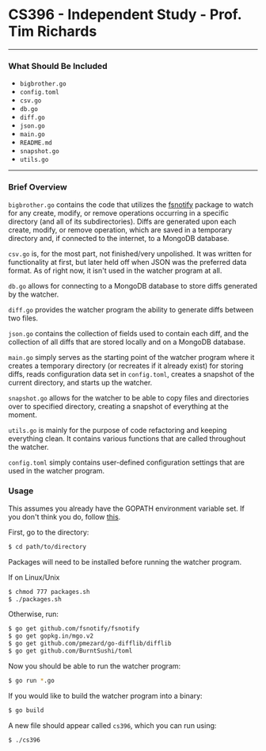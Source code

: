 # CS396 - Independent Study - Prof. Tim Richards

----------

### What Should Be Included

  - `bigbrother.go`
  - `config.toml`
  - `csv.go`
  - `db.go`
  - `diff.go`
  - `json.go`
  - `main.go`
  - `README.md`
  - `snapshot.go`
  - `utils.go`

----------

### Brief Overview

`bigbrother.go` contains the code that utilizes the
[fsnotify](https://fsnotify.org/) package to watch for any create, modify, or
remove operations occurring in a specific directory (and all of its
subdirectories). Diffs are generated upon each create, modify, or remove
operation, which are saved in a temporary directory and, if connected to the
internet, to a MongoDB database.

`csv.go` is, for the most part, not finished/very unpolished. It was written
for functionality at first, but later held off when JSON was the preferred
data format. As of right now, it isn't used in the watcher program at all.

`db.go` allows for connecting to a MongoDB database to store diffs generated
by the watcher.

`diff.go` provides the watcher program the ability to generate diffs between two
files.

`json.go` contains the collection of fields used to contain each diff, and
the collection of all diffs that are stored locally and on a MongoDB database.

`main.go` simply serves as the starting point of the watcher program where it
creates a temporary directory (or recreates if it already exist) for storing
diffs, reads configuration data set in `config.toml`, creates a snapshot of the
current directory, and starts up the watcher.

`snapshot.go` allows for the watcher to be able to copy files and directories
over to specified directory, creating a snapshot of everything at the moment.

`utils.go` is mainly for the purpose of code refactoring and keeping everything
clean. It contains various functions that are called throughout the watcher.

`config.toml` simply contains user-defined configuration settings that are used
in the watcher program.

### Usage

This assumes you already have the GOPATH environment variable set. If you don't
think you do, follow [this](https://github.com/golang/go/wiki/GOPATH).

First, go to the directory:

```bash
$ cd path/to/directory
```

Packages will need to be installed before running the watcher program.

If on Linux/Unix
```bash
$ chmod 777 packages.sh
$ ./packages.sh
```

Otherwise, run:
```bash
$ go get github.com/fsnotify/fsnotify
$ go get gopkg.in/mgo.v2
$ go get github.com/pmezard/go-difflib/difflib
$ go get github.com/BurntSushi/toml
```

Now you should be able to run the watcher program:
```bash
$ go run *.go
```

If you would like to build the watcher program into a binary:
```bash
$ go build
```

A new file should appear called ```cs396```, which you can run using:
```bash
$ ./cs396
```